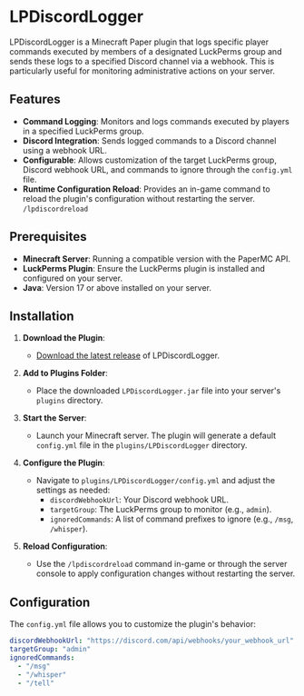 # LPDiscordLogger

LPDiscordLogger is a Minecraft Paper plugin that logs specific player commands executed by members of a designated LuckPerms group and sends these logs to a specified Discord channel via a webhook. This is particularly useful for monitoring administrative actions on your server.

## Features

- **Command Logging**: Monitors and logs commands executed by players in a specified LuckPerms group.
- **Discord Integration**: Sends logged commands to a Discord channel using a webhook URL.
- **Configurable**: Allows customization of the target LuckPerms group, Discord webhook URL, and commands to ignore through the `config.yml` file.
- **Runtime Configuration Reload**: Provides an in-game command to reload the plugin's configuration without restarting the server. `/lpdiscordreload`

## Prerequisites

- **Minecraft Server**: Running a compatible version with the PaperMC API.
- **LuckPerms Plugin**: Ensure the LuckPerms plugin is installed and configured on your server.
- **Java**: Version 17 or above installed on your server.

## Installation

1. **Download the Plugin**:
   - [Download the latest release]([https://github.com/PetalCat/LPDiscordLogger/releases]) of LPDiscordLogger.

2. **Add to Plugins Folder**:
   - Place the downloaded `LPDiscordLogger.jar` file into your server's `plugins` directory.

3. **Start the Server**:
   - Launch your Minecraft server. The plugin will generate a default `config.yml` file in the `plugins/LPDiscordLogger` directory.

4. **Configure the Plugin**:
   - Navigate to `plugins/LPDiscordLogger/config.yml` and adjust the settings as needed:
     - `discordWebhookUrl`: Your Discord webhook URL.
     - `targetGroup`: The LuckPerms group to monitor (e.g., `admin`).
     - `ignoredCommands`: A list of command prefixes to ignore (e.g., `/msg`, `/whisper`).

5. **Reload Configuration**:
   - Use the `/lpdiscordreload` command in-game or through the server console to apply configuration changes without restarting the server.

## Configuration

The `config.yml` file allows you to customize the plugin's behavior:

```yaml
discordWebhookUrl: "https://discord.com/api/webhooks/your_webhook_url"
targetGroup: "admin"
ignoredCommands:
  - "/msg"
  - "/whisper"
  - "/tell"
